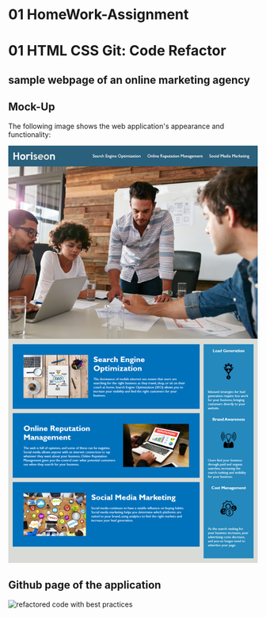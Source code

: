# 01 HomeWork-Assignment
# 01 HTML CSS Git: Code Refactor
## sample webpage of an online marketing agency

## Mock-Up

The following image shows the web application's appearance and functionality:

![code refactor demo](/assets/images/homework-demo.png)

## Github page of the application 

![refactored code with best practices](https://selvivini.github.io/ku-homework-coderefactor/)
